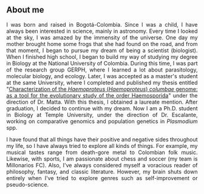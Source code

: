 ## About me

<p align="justify"> I was born and raised in Bogotá-Colombia. Since I was a child, I have always been interested in science, mainly in astronomy. Every time I looked at the sky, I was amazed by the immensity of the universe. One day my mother brought home some frogs that she had found on the road, and from that moment, I began to pursue my dream of being a scientist (biologist). When I finished high school, I began to build my way of studying my degree in Biology at the National University of Colombia. During this time, I was part of the research group GERPH, where I learned a lot about parasitology, molecular biology, and ecology. Later, I was accepted as a master's student at the same University, where I completed and published my thesis entitled "<a href="https://repositorio.unal.edu.co/handle/unal/75759">Characterization of the <i>Haemoproteus</i> (<i>Haemoproteus</i>) <i>columbae</i> genome: as a tool for the evolutionary study of the order Haemosporida</a>" under the direction of Dr. Matta. With this thesis, I obtained a laureate mention. After graduation, I decided to continue with my dream. Now I am a Ph.D. student in Biology at Temple University, under the direction of Dr. Escalante, working on comparative genomics and population genetics in <i> Plasmodium </i> spp.
</p>

<p align="justify">  I have found that all things have their positive and negative sides throughout my life, so I have always tried to explore all kinds of things. For example, my musical tastes range from death-gore metal to Colombian folk music. Likewise, with sports, I am passionate about chess and soccer (my team is Millonarios FC). Also, I've always considered myself a voracious reader of philosophy, fantasy, and classic literature. However, my brain shuts down entirely when I've tried to explore genres such as self-improvement or pseudo-science.
</p>


